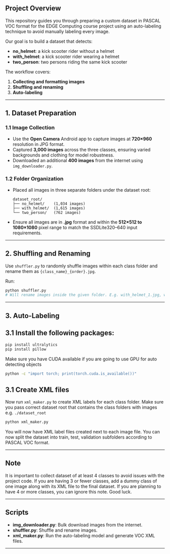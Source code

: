 ## Project Overview

This repository guides you through preparing a custom dataset in PASCAL VOC format for the EDGE Computing course project using an auto-labeling technique to avoid manually labeling every image.

Our goal is to build a dataset that detects:

* **no\_helmet**: a kick scooter rider without a helmet
* **with\_helmet**: a kick scooter rider wearing a helmet
* **two\_person**: two persons riding the same kick scooter

The workflow covers:

1. **Collecting and formatting images**
2. **Shuffling and renaming**
3. **Auto-labeling**

---

## 1. Dataset Preparation

### 1.1 Image Collection

* Use the **Open Camera** Android app to capture images at **720×960** resolution in JPG format.
* Captured **3,000 images** across the three classes, ensuring varied backgrounds and clothing for model robustness.
* Downloaded an additional **400 images** from the internet using `img_downloader.py`.

### 1.2 Folder Organization

* Placed all images in three separate folders under the dataset root:

  ```
  dataset_root/
  ├── no_helmet/    (1,034 images)
  ├── with_helmet/  (1,615 images)
  └── two_person/   (762 images)
  ```
* Ensure all images are in **.jpg** format and within the **512×512 to 1080×1080** pixel range to match the SSDLite320–640 input requirements.

---

## 2. Shuffling and Renaming

Use `shuffler.py` to randomly shuffle images within each class folder and rename them as `{class_name}_{order}.jpg`.

Run:

```bash
python shuffler.py
# Will rename images inside the given folder. E.g. with_helmet_1.jpg, with_helmet_2.jpg, ...
```

---

## 3. Auto-Labeling

## 3.1 Install the following packages: 
```bash
pip install ultralytics
pip install pillow
```

Make sure you have CUDA available if you are going to use GPU for auto detecting objects
```bash
python -c "import torch; print(torch.cuda.is_available())"
```

## 3.1 Create XML files
Now run `xml_maker.py` to create XML labels for each class folder. Make sure you pass correct dataset root that contains the class folders with images e.g. `./dataset_root`
```bash
python xml_maker.py
```

You will now have XML label files created next to each image file. You can now split the dataset into train, test, validation subfolders according to PASCAL VOC format.

---

## Note 

It is important to collect dataset of at least 4 classes to avoid issues with the project code. If you are having 3 or fewer classes, add a dummy class of one image along with its XML file to the final dataset. If you are planning to have 4 or more classes, you can ignore this note. Good luck.

---

## Scripts

* **img\_downloader.py**: Bulk download images from the internet.
* **shuffler.py**: Shuffle and rename images.
* **xml\_maker.py**: Run the auto-labeling model and generate VOC XML files.

---
